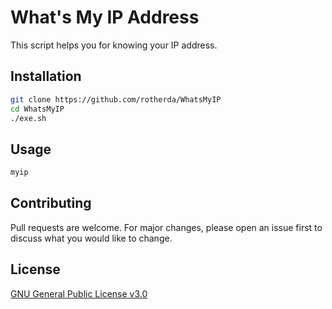 # What's My IP Address

This script helps you for knowing your IP address.

## Installation

```bash
git clone https://github.com/rotherda/WhatsMyIP
cd WhatsMyIP
./exe.sh
```

## Usage

```bash
myip
```

## Contributing
Pull requests are welcome. For major changes, please open an issue first to discuss what you would like to change.


## License
[GNU General Public License v3.0](https://choosealicense.com/licenses/gpl-3.0/)
